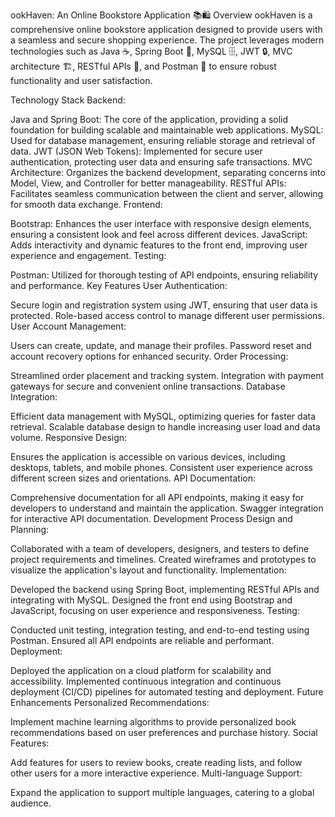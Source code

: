 ookHaven: An Online Bookstore Application 📚🛍️
Overview
ookHaven is a comprehensive online bookstore application designed to provide users with a seamless and secure shopping experience. The project leverages modern technologies such as Java ☕, Spring Boot 🌱, MySQL 🗄️, JWT 🔒, MVC architecture 🏗️, RESTful APIs 📡, and Postman 📨 to ensure robust functionality and user satisfaction.

Technology Stack
Backend:

Java and Spring Boot: The core of the application, providing a solid foundation for building scalable and maintainable web applications.
MySQL: Used for database management, ensuring reliable storage and retrieval of data.
JWT (JSON Web Tokens): Implemented for secure user authentication, protecting user data and ensuring safe transactions.
MVC Architecture: Organizes the backend development, separating concerns into Model, View, and Controller for better manageability.
RESTful APIs: Facilitates seamless communication between the client and server, allowing for smooth data exchange.
Frontend:

Bootstrap: Enhances the user interface with responsive design elements, ensuring a consistent look and feel across different devices.
JavaScript: Adds interactivity and dynamic features to the front end, improving user experience and engagement.
Testing:

Postman: Utilized for thorough testing of API endpoints, ensuring reliability and performance.
Key Features
User Authentication:

Secure login and registration system using JWT, ensuring that user data is protected.
Role-based access control to manage different user permissions.
User Account Management:

Users can create, update, and manage their profiles.
Password reset and account recovery options for enhanced security.
Order Processing:

Streamlined order placement and tracking system.
Integration with payment gateways for secure and convenient online transactions.
Database Integration:

Efficient data management with MySQL, optimizing queries for faster data retrieval.
Scalable database design to handle increasing user load and data volume.
Responsive Design:

Ensures the application is accessible on various devices, including desktops, tablets, and mobile phones.
Consistent user experience across different screen sizes and orientations.
API Documentation:

Comprehensive documentation for all API endpoints, making it easy for developers to understand and maintain the application.
Swagger integration for interactive API documentation.
Development Process
Design and Planning:

Collaborated with a team of developers, designers, and testers to define project requirements and timelines.
Created wireframes and prototypes to visualize the application's layout and functionality.
Implementation:

Developed the backend using Spring Boot, implementing RESTful APIs and integrating with MySQL.
Designed the front end using Bootstrap and JavaScript, focusing on user experience and responsiveness.
Testing:

Conducted unit testing, integration testing, and end-to-end testing using Postman.
Ensured all API endpoints are reliable and performant.
Deployment:

Deployed the application on a cloud platform for scalability and accessibility.
Implemented continuous integration and continuous deployment (CI/CD) pipelines for automated testing and deployment.
Future Enhancements
Personalized Recommendations:

Implement machine learning algorithms to provide personalized book recommendations based on user preferences and purchase history.
Social Features:

Add features for users to review books, create reading lists, and follow other users for a more interactive experience.
Multi-language Support:

Expand the application to support multiple languages, catering to a global audience.
